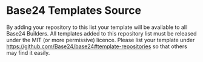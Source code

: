 # Base24 Templates Source
By adding your repository to this list your template will be available to all Base24 Builders.
All templates added to this repository list must be released under the MIT (or more permissive) licence.
Please list your template under https://github.com/Base24/base24#template-repositories so that others may find it easily.
